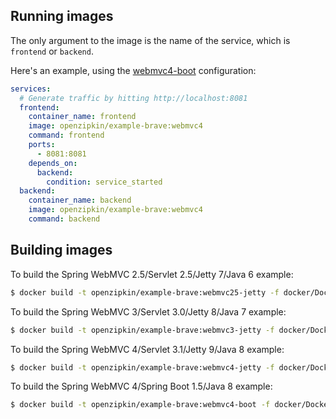 ## Running images

The only argument to the image is the name of the service, which is `frontend` or `backend`.

Here's an example, using the [webmvc4-boot](../webmvc4-boot) configuration:
```yaml
services:
  # Generate traffic by hitting http://localhost:8081
  frontend:
    container_name: frontend
    image: openzipkin/example-brave:webmvc4
    command: frontend
    ports:
      - 8081:8081
    depends_on:
      backend:
        condition: service_started
  backend:
    container_name: backend
    image: openzipkin/example-brave:webmvc4
    command: backend
```

## Building images

To build the Spring WebMVC 2.5/Servlet 2.5/Jetty 7/Java 6 example:
```bash
$ docker build -t openzipkin/example-brave:webmvc25-jetty -f docker/Dockerfile --target webmvc25-jetty --build-arg target=webmvc25-jetty .
```

To build the Spring WebMVC 3/Servlet 3.0/Jetty 8/Java 7 example:
```bash
$ docker build -t openzipkin/example-brave:webmvc3-jetty -f docker/Dockerfile --target webmvc3-jetty --build-arg target=webmvc3-jetty .
```

To build the Spring WebMVC 4/Servlet 3.1/Jetty 9/Java 8 example:
```bash
$ docker build -t openzipkin/example-brave:webmvc4-jetty -f docker/Dockerfile --target webmvc4-jetty --build-arg target=webmvc4-jetty .
```

To build the Spring WebMVC 4/Spring Boot 1.5/Java 8 example:
```bash
$ docker build -t openzipkin/example-brave:webmvc4-boot -f docker/Dockerfile --target webmvc4-boot --build-arg target=webmvc4-boot .
```